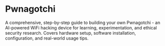 # Pwnagotchi
A comprehensive, step-by-step guide to building your own Pwnagotchi - an AI-powered WiFi hacking device for learning, experimentation, and ethical security research. Covers hardware setup, software installation, configuration, and real-world usage tips.
